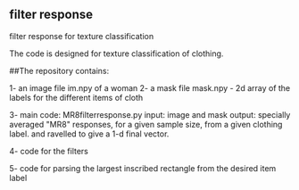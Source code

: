 
## filter response
filter response for texture classification


The code is designed for texture classification of clothing.

##The repository contains:

1- an image file im.npy of a woman
2- a mask file mask.npy - 2d array of the labels for the different items of cloth

3- main code: MR8filterresponse.py
  input: image and mask
  output: specially averaged "MR8" responses, for a given sample size, from a given clothing label.
          and ravelled to give a 1-d final vector.

4- code for the filters

5- code for parsing the largest inscribed rectangle from the desired item label


